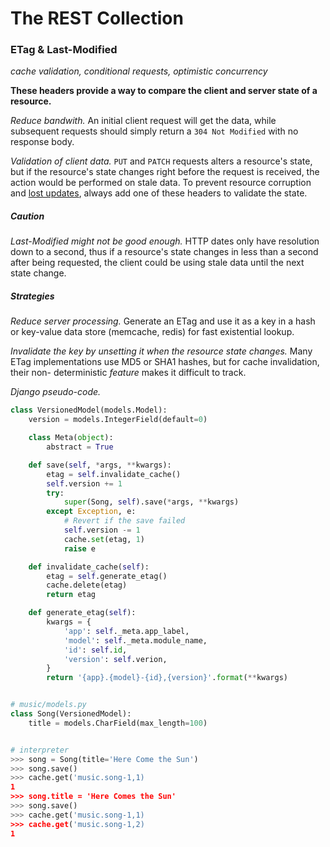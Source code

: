 # The REST Collection

### ETag & Last-Modified
_cache validation, conditional requests, optimistic concurrency_

**These headers provide a way to compare the client and server state of
a resource.**

*Reduce bandwith.* An initial client request will get the data, while subsequent
requests should simply return a `304 Not Modified` with no response body.

*Validation of client data.* `PUT` and `PATCH` requests alters a resource's state,
but if the resource's state changes right before the request is received, the action
would be performed on stale data. To prevent resource corruption and
[lost updates][concurrency control], always add one of these headers to validate
the state.

##### Caution

*Last-Modified might not be good enough.* HTTP dates only have resolution down to a
second, thus if a resource's state changes in less than a second after being
requested, the client could be using stale data until the next state change.

##### Strategies

*Reduce server processing.* Generate an ETag and use it as a key in a hash or
key-value data store (memcache, redis) for fast existential lookup.

*Invalidate the key by unsetting it when the resource state changes.* Many ETag
implementations use MD5 or SHA1 hashes, but for cache invalidation, their non-
deterministic _feature_ makes it difficult to track. 

*Django pseudo-code.*

```python
class VersionedModel(models.Model):
    version = models.IntegerField(default=0)

    class Meta(object):
        abstract = True

    def save(self, *args, **kwargs):
        etag = self.invalidate_cache()
        self.version += 1
        try:
            super(Song, self).save(*args, **kwargs)
        except Exception, e:
            # Revert if the save failed
            self.version -= 1
            cache.set(etag, 1)
            raise e

    def invalidate_cache(self):
        etag = self.generate_etag()
        cache.delete(etag)
        return etag

    def generate_etag(self):
        kwargs = {
            'app': self._meta.app_label,
            'model': self._meta.module_name,
            'id': self.id,
            'version': self.verion,
        }
        return '{app}.{model}-{id},{version}'.format(**kwargs)


# music/models.py
class Song(VersionedModel):
    title = models.CharField(max_length=100)


# interpreter
>>> song = Song(title='Here Come the Sun')
>>> song.save()
>>> cache.get('music.song-1,1)
1
>>> song.title = 'Here Comes the Sun'
>>> song.save()
>>> cache.get('music.song-1,1)
>>> cache.get('music.song-1,2)
1
```

[concurrency control]: http://en.wikipedia.org/wiki/Concurrency_control
